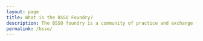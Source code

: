 ```yaml
---
layout: page
title: What is the BSSO Foundry?
description: The BSSO foundry is a community of practice and exchange for the development, adoption and use of ontologies in the behavioural and social sciences. <h2>Steering Committee:</h2> <p>William Hogan<br/>Director of Biomedical Informatics and Data Science, University of Florida</p><p>Bruce Chorpita<br/>Professor of Clinical Psychology, UCLA</p><p>Christine Hunter<br/>Acting Director of the Office of Behavioural and Social Sciences Research, NIH</p><p>Geert Crombez<br/>Professor of Health Psychology, Ghent University</p><p>Robert West<br/>Emeritus Professor of Health Psychology, University College London</p><p>Susan Michie<br/>Director of the Centre for Behaviour Change, University College London</p><p>Janna Hastings<br/>Assistant Professor of Medical Knowledge and Decision Support, University of Zurich</p><h2>How to Join:</h2><p>- To participate and exchange, join the discussion list at <a href="http://groups.google.com/bssofoundry/">http://groups.google.com/bssofoundry/</a>. </p><p>- To submit your ontology, create an issue at <a href="https://github.com/bssofoundry/bssofoundry.github.io/issues">https://github.com/bssofoundry/bssofoundry.github.io/issues</a> with the description of your project, any relevant publications, and a link to your ontology OWL file. </p>
permalink: /bsso/
---
```


